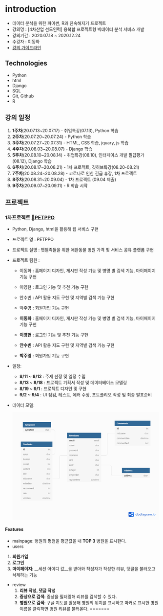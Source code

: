# introduction

- 데이터 분석을 위한 파이썬, R과 친숙해지기 프로젝트
- 강의명 : [4차산업 선도인력] 융복합 프로젝트형 빅데이터 분석 서비스 개발
- 강의기간 : 2020.07.18 ~ 2020.12.24
- 수강자 : 이동화
- [강의 가이드라인](https://www.multicampus.com/em/enrolment/courseDetai?p_menu=NzUjU1VC&p_gubun=Qw==&corsCd=FA007Q&corsYr=2020&corsDgrCd=10101)



## Technologies

- Python
- html
- Django
- SQL
- Git, Github
- R



## 강의 일정

1. __1주차__(20.07.13~20.07.17) - 취업특강(07.13), Python 학습
2. __2주차__(20.07.20~20.07.24) - Python 학습
3. __3주차__(20.07.27~20.07.31) - HTML, CSS 학습, jquary, js 학습
4. __4주차__(20.08.03~20.08.07) - Django 학습
5. __5주차__(20.08.10~20.08.14) - 취업특강(08.10), 인터페이스 개발 필답평가(08.12), Django 학습
6. __6주차__(20.08.17~20.08.21) - 1차 프로젝트, 깃허브특강(08.20-08.21)
7. __7주차__(20.08.24~20.08.28) - 코로나로 인한 긴급 휴강, 1차 프로젝트
8. __8주차__(20.08.31~20.09.04) - 1차 프로젝트 (09.04 제출)
9. __9주차__(20.09.07~20.09.11) - R 학습 시작



## 프로젝트

### 1차프로젝트 [🐶PETPPO](https://github.com/axxsxbxx/T4IR_petppo)

- Python, Django, html을 활용해 웹 서비스 구현

- 프로젝트 명 : PETPPO

- 프로젝트 설명 : 펫펨족들을 위한 애완동물 병원 가격 및 서비스 공유 플랫폼 구현

- 프로젝트 팀원 :
  - 이동화 : 홈페이지 디자인, 게시판 작성 기능 및 병명 별 검색 기능, 마이페이지 기능 구현
  - 이영현 : 로그인 기능 및 추천 기능 구현
  - 안수빈 : API 활용 지도 구현 및 지역별 검색 기능 구현
  - 박주영 : 회원가입 기능 구현

  - **이동화** : 홈페이지 디자인, 게시판 작성 기능 및 병명 별 검색 기능, 마이페이지 기능 구현
  - **이영현** : 로그인 기능 및 추천 기능 구현
  - **안수빈** : API 활용 지도 구현 및 지역별 검색 기능 구현
  - **박주영** : 회원가입 기능 구현

- 일정:

  - **8/11 ~ 8/12** : 주제 선정 및 일정 수립
  - **8/13 ~ 8/18** : 프로젝트 기획서 작성 및 데이터베이스 모델링
  - **8/19 ~ 9/1** : 프로젝트 디자인 및 구현
  - **9/2 ~ 9/4** : UI 점검, 테스트, 에러 수정, 포트폴리오 작성 및 최종 발표준비

- 데이터 모델:

  ![데이터모델링](https://github.com/axxsxbxx/T4IR_petppo/raw/master/dbmodel.png)

#### Features

- mainpage: 병원의 평점을 평균값을 내 __TOP 3__ 병원을 표시한다.
- users
1. __회원가입__
  2. __로그인__
  3. __마이페이지__: __세션 아이디 값__을 받아와 작성자가 작성한 리뷰, 댓글을 불러오고 삭제하는 기능
- review
  1. __리뷰 작성, 댓글 작성__
  2. __증상으로 검색__: 증상을 필터링해 리뷰를 검색할 수 있다. 
  3. __병원으로 검색__: 구글 지도를 활용해 병원의 위치를 표시하고 마커로 표시한 병원 이름을 클릭하면 병원 리뷰를 불러온다.
=======